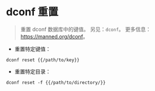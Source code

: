 # dconf 重置

> 重置 dconf 数据库中的键值。
> 另见：`dconf`。
> 更多信息：<https://manned.org/dconf>。

- 重置特定键值：

`dconf reset {{/path/to/key}}`

- 重置特定目录：

`dconf reset -f {{/path/to/directory/}}`